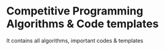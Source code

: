 # Competitive Programming Algorithms & Code templates
 It contains all algorithms, important codes & templates
